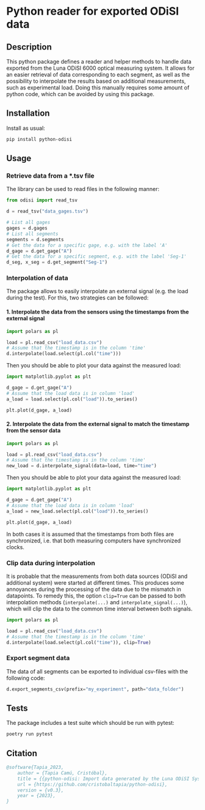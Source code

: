 # Python reader for exported ODiSI data

## Description

This python package defines a reader and helper methods to handle data exported from the Luna ODiSI 6000 optical measuring system.
It allows for an easier retrieval of data corresponding to each segment, as well as the possibility to interpolate the results based on additional measurements, such as experimental load.
Doing this manually requires some amount of python code, which can be avoided by using this package.

## Installation

Install as usual:

```bash
pip install python-odisi
```

## Usage

### Retrieve data from a \*.tsv file

The library can be used to read files in the following manner:

```python
from odisi import read_tsv

d = read_tsv("data_gages.tsv")

# List all gages
gages = d.gages
# List all segments
segments = d.segments
# Get the data for a specific gage, e.g. with the label 'A'
d_gage = d.get_gage("A")
# Get the data for a specific segment, e.g. with the label 'Seg-1'
d_seg, x_seg = d.get_segment("Seg-1")
```

### Interpolation of data

The package allows to easily interpolate an external signal (e.g. the load during the test).
For this, two strategies can be followed:

#### 1. Interpolate the data from the sensors using the timestamps from the external signal

```python
import polars as pl

load = pl.read_csv("load_data.csv")
# Assume that the timestamp is in the column 'time'
d.interpolate(load.select(pl.col("time")))
```

Then you should be able to plot your data against the measured load:

```python
import matplotlib.pyplot as plt

d_gage = d.get_gage("A")
# Assume that the load data is in column 'load'
a_load = load.select(pl.col("load")).to_series()

plt.plot(d_gage, a_load)
```

#### 2. Interpolate the data from the external signal to match the timestamp from the sensor data

```python
import polars as pl

load = pl.read_csv("load_data.csv")
# Assume that the timestamp is in the column 'time'
new_load = d.interpolate_signal(data=load, time="time")
```

Then you should be able to plot your data against the measured load:

```python
import matplotlib.pyplot as plt

d_gage = d.get_gage("A")
# Assume that the load data is in column 'load'
a_load = new_load.select(pl.col("load")).to_series()

plt.plot(d_gage, a_load)
```

In both cases it is assumed that the timestamps from both files are synchronized, i.e. that both measuring computers have synchronized clocks.

### Clip data during interpolation

It is probable that the measurements from both data sources (ODiSI and additional system) were started at different times.
This produces some annoyances during the processing of the data due to the mismatch in datapoints.
To remedy this, the option `clip=True` can be passed to both interpolation methods (`interpolate(...)` and `interpolate_signal(...)`), which will clip the data to the common time interval between both signals.

```python
import polars as pl

load = pl.read_csv("load_data.csv")
# Assume that the timestamp is in the column 'time'
d.interpolate(load.select(pl.col("time")), clip=True)
```

### Export segment data

The data of all segments can be exported to individual csv-files with the following code:

```python
d.export_segments_csv(prefix="my_experiment", path="data_folder")
```

## Tests

The package includes a test suite which should be run with pytest:

```bash
poetry run pytest
```

## Citation

```bib
@software{Tapia_2023,
    author = {Tapia Camú, Cristóbal},
    title = {{python-odisi: Import data generated by the Luna ODiSI System}},
    url = {https://github.com/cristobaltapia/python-odisi},
    version = {v0.3},
    year = {2023},
}
```
